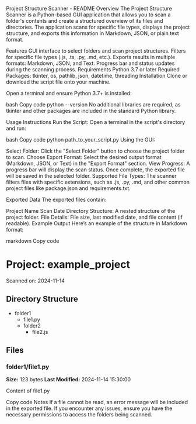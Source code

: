 Project Structure Scanner - README
Overview
The Project Structure Scanner is a Python-based GUI application that allows you to scan a folder's contents and create a structured overview of its files and directories. The application scans for specific file types, displays the project structure, and exports this information in Markdown, JSON, or plain text format.

Features
GUI interface to select folders and scan project structures.
Filters for specific file types (.js, .ts, .py, .md, etc.).
Exports results in multiple formats: Markdown, JSON, and Text.
Progress bar and status updates during the scanning process.
Requirements
Python 3.7 or later
Required Packages: tkinter, os, pathlib, json, datetime, threading
Installation
Clone or download the script file onto your machine.

Open a terminal and ensure Python 3.7+ is installed:

bash
Copy code
python --version
No additional libraries are required, as tkinter and other packages are included in the standard Python library.

Usage Instructions
Run the Script: Open a terminal in the script's directory and run:

bash
Copy code
python path_to_your_script.py
Using the GUI:

Select Folder: Click the "Select Folder" button to choose the project folder to scan.
Choose Export Format: Select the desired output format (Markdown, JSON, or Text) in the "Export Format" section.
View Progress: A progress bar will display the scan status.
Once complete, the exported file will be saved in the selected folder.
Supported File Types: The scanner filters files with specific extensions, such as .js, .py, .md, and other common project files like package.json and requirements.txt.

Exported Data
The exported files contain:

Project Name
Scan Date
Directory Structure: A nested structure of the project folder.
File Details: File size, last modified date, and file content (if readable).
Example Output
Here’s an example of the structure in Markdown format:

markdown
Copy code
# Project: example_project

Scanned on: 2024-11-14

## Directory Structure

- folder1
  - file1.py
  - folder2
    - file2.js

## Files

### folder1/file1.py
**Size:** 123 bytes
**Last Modified:** 2024-11-14 15:30:00

Content of file1.py

Copy code
Notes
If a file cannot be read, an error message will be included in the exported file.
If you encounter any issues, ensure you have the necessary permissions to access the folders being scanned.